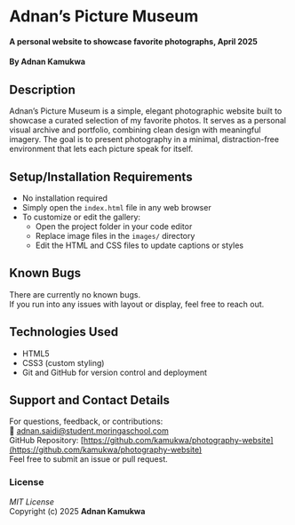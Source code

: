 # Adnan’s Picture Museum  
#### A personal website to showcase favorite photographs, April 2025  
#### By **Adnan Kamukwa**

## Description  
Adnan’s Picture Museum is a simple, elegant photographic website built to showcase a curated selection of my favorite photos. It serves as a personal visual archive and portfolio, combining clean design with meaningful imagery. The goal is to present photography in a minimal, distraction-free environment that lets each picture speak for itself.

## Setup/Installation Requirements  
* No installation required  
* Simply open the `index.html` file in any web browser  
* To customize or edit the gallery:
  - Open the project folder in your code editor
  - Replace image files in the `images/` directory
  - Edit the HTML and CSS files to update captions or styles

## Known Bugs  
There are currently no known bugs.  
If you run into any issues with layout or display, feel free to reach out.

## Technologies Used  
* HTML5  
* CSS3 (custom styling)  
* Git and GitHub for version control and deployment  

## Support and Contact Details  
For questions, feedback, or contributions:  
📧 adnan.saidi@student.moringaschool.com  
GitHub Repository: [https://github.com/kamukwa/photography-website](https://github.com/kamukwa/photography-website)  
Feel free to submit an issue or pull request.

### License  
*MIT License*  
Copyright (c) 2025 **Adnan Kamukwa**
